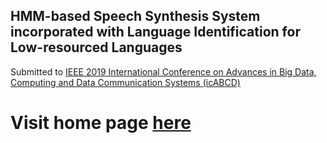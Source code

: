 ## HMM-based Speech Synthesis System incorporated with Language Identification for Low-resourced Languages

Submitted to [IEEE 2019 International Conference on Advances in Big Data, Computing and Data Communication Systems (icABCD)
](http://icabcd.org/2019/)

# Visit home page [here](https://josephsefara.github.io/tts-lid/)
